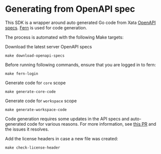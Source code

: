 # Generating from OpenAPI spec

This SDK is a wrapper around auto generated Go code from Xata [OpenAPI specs](https://xata.io/docs/rest-api/contexts#openapi-specifications). [Fern](https://github.com/fern-api/fern) is used for code generation.

The process is automated with the following Make targets:

Download the latest server OpenAPI specs
```shell
make download-openapi-specs
```

Before running following commands, ensure that you are logged in to fern:
```shell
make fern-login
```

Generate code for `core` scope
```shell
make generate-core-code
```

Generate code for `workspace` scope
```shell
make generate-workspace-code
```

Code generation requires some updates in the API specs and auto-generated code for various reasons.
For more information, see [this PR](https://github.com/xataio/xata-go/pull/26#issue-1989477775) and the issues it resolves.

Add the license headers in case a new file was created:
```shell
make check-license-header
```
